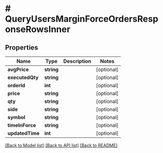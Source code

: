 # # QueryUsersMarginForceOrdersResponseRowsInner

## Properties

Name | Type | Description | Notes
------------ | ------------- | ------------- | -------------
**avgPrice** | **string** |  | [optional]
**executedQty** | **string** |  | [optional]
**orderId** | **int** |  | [optional]
**price** | **string** |  | [optional]
**qty** | **string** |  | [optional]
**side** | **string** |  | [optional]
**symbol** | **string** |  | [optional]
**timeInForce** | **string** |  | [optional]
**updatedTime** | **int** |  | [optional]

[[Back to Model list]](../../README.md#models) [[Back to API list]](../../README.md#endpoints) [[Back to README]](../../README.md)

